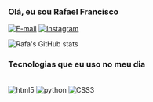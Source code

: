 ### Olá, eu sou Rafael Francisco

[![E-mail](https://img.shields.io/badge/Gmail-D14836?style=for-the-badge&logo=gmail&logoColor=white)](mailto:rafael56fa@gmail.com)
[![Instagram](https://img.shields.io/badge/Instagram-E4405F?style=for-the-badge&logo=instagram&logoColor=white)](https://www.instagram.com/rafafmsl/)

![Rafa's GitHub stats](https://github-readme-stats.vercel.app/api?username=Rafatritu&show_icons=true&theme=radical)

### Tecnologias que eu uso no meu dia

<div style="display: inline_block"><br/>
     <img alt="html5" src="https://img.shields.io/badge/HTML5-239120?style=for-the-badge&logo=html5&logoColor=white">
     <img alt="python" src="https://img.shields.io/badge/Python-14354C?style=for-the-badge&logo=python&logoColor=white">
     <img alt="CSS3" src="https://img.shields.io/badge/CSS3-1572B6?style=for-the-badge&logo=css3&logoColor=white">
</div>
